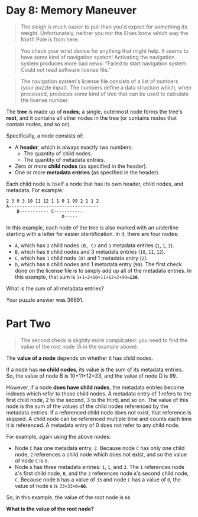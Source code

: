 # Day 8: Memory Maneuver

> The sleigh is much easier to pull than you'd expect for something its weight. Unfortunately, neither you nor the Elves know which way the North Pole is from here.

> You check your wrist device for anything that might help. It seems to have some kind of navigation system! Activating the navigation system produces more bad news: "Failed to start navigation system. Could not read software license file."

> The navigation system's license file consists of a list of numbers (your puzzle input). The numbers define a data structure which, when processed, produces some kind of tree that can be used to calculate the license number.

The **tree** is made up of **nodes**; a single, outermost node forms the tree's **root**, and it contains all other nodes in the tree (or contains nodes that contain nodes, and so on).

Specifically, a node consists of:

- A **header**, which is always exactly two numbers:
  - The quantity of child nodes.
  - The quantity of metadata entries.
- Zero or more **child nodes** (as specified in the header).
- One or more **metadata entries** (as specified in the header).

Each child node is itself a node that has its own header, child nodes, and metadata. For example:

```
2 3 0 3 10 11 12 1 1 0 1 99 2 1 1 2
A----------------------------------
    B----------- C-----------
                     D-----
```

In this example, each node of the tree is also marked with an underline starting with a letter for easier identification. In it, there are four nodes:

- `A`, which has `2` child nodes `(B, C)` and `3` metadata entries (`1`, `1`, `2`).
- `B`, which has `0` child nodes and 3 metadata entries (`10`, `11`, `12`).
- `C`, which has `1` child node `(D)` and 1 metadata entry (`2`).
- `D`, which has `0` child nodes and 1 metadata entry (`99`).
  The first check done on the license file is to simply add up all of the metadata entries. In this example, that sum is `1+1+2+10+11+12+2+99=`**`138`**.

What is the sum of all metadata entries?

Your puzzle answer was 36891.

# Part Two

> The second check is slightly more complicated: you need to find the value of the root node (A in the example above).

The **value of a node** depends on whether it has child nodes.

If a node has **no child nodes**, its value is the sum of its metadata entries. So, the value of node B is 10+11+12=33, and the value of node D is 99.

However, if a node **does have child nodes**, the metadata entries become indexes which refer to those child nodes. A metadata entry of 1 refers to the first child node, 2 to the second, 3 to the third, and so on. The value of this node is the sum of the values of the child nodes referenced by the metadata entries. If a referenced child node does not exist, that reference is skipped. A child node can be referenced multiple time and counts each time it is referenced. A metadata entry of 0 does not refer to any child node.

For example, again using the above nodes:

- Node `C` has one metadata entry, `2`. Because node `C` has only one child node, `2` references a child node which does not exist, and so the value of node `C` is `0`.
- Node `A` has three metadata entries: `1`, `1`, and `2`. The `1` references node `A`'s first child node, `B`, and the `2` references node `A`'s second child node, `C`. Because node `B` has a value of `33` and node `C` has a value of `0`, the value of node `A` is `33+33+0=`**`66`**.

So, in this example, the value of the root node is `66`.

**What is the value of the root node?**
